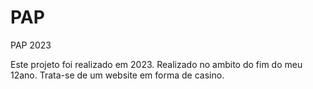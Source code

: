 # PAP
PAP 2023


Este projeto foi realizado em 2023.
Realizado no ambito do fim do meu 12ano.
Trata-se de um website em forma de casino.

